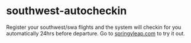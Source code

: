 # southwest-autocheckin
Register your southwest/swa flights and the system will checkin for you automatically 24hrs before departure.
Go to [springyleap.com](http://springyleap.com) to try it out.
